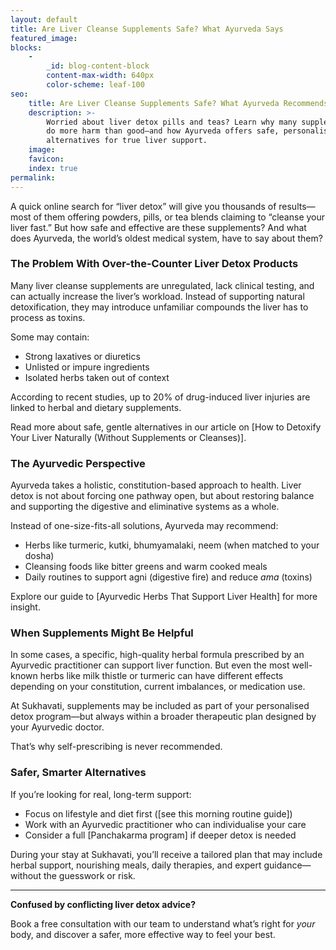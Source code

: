 ```yaml
---
layout: default
title: Are Liver Cleanse Supplements Safe? What Ayurveda Says
featured_image:
blocks:
    -
        _id: blog-content-block
        content-max-width: 640px
        color-scheme: leaf-100
seo:
    title: Are Liver Cleanse Supplements Safe? What Ayurveda Recommends Instead
    description: >-
        Worried about liver detox pills and teas? Learn why many supplements may
        do more harm than good—and how Ayurveda offers safe, personalised
        alternatives for true liver support.
    image:
    favicon:
    index: true
permalink:
---
```

A quick online search for “liver detox” will give you thousands of results—most of them offering powders, pills, or tea blends claiming to “cleanse your liver fast.” But how safe and effective are these supplements? And what does Ayurveda, the world’s oldest medical system, have to say about them?

### The Problem With Over-the-Counter Liver Detox Products

Many liver cleanse supplements are unregulated, lack clinical testing, and can actually increase the liver’s workload. Instead of supporting natural detoxification, they may introduce unfamiliar compounds the liver has to process as toxins.

Some may contain:

* Strong laxatives or diuretics
* Unlisted or impure ingredients
* Isolated herbs taken out of context

According to recent studies, up to 20% of drug-induced liver injuries are linked to herbal and dietary supplements.

Read more about safe, gentle alternatives in our article on \[How to Detoxify Your Liver Naturally (Without Supplements or Cleanses)\].

### The Ayurvedic Perspective

Ayurveda takes a holistic, constitution-based approach to health. Liver detox is not about forcing one pathway open, but about restoring balance and supporting the digestive and eliminative systems as a whole.

Instead of one-size-fits-all solutions, Ayurveda may recommend:

* Herbs like turmeric, kutki, bhumyamalaki, neem (when matched to your dosha)
* Cleansing foods like bitter greens and warm cooked meals
* Daily routines to support agni (digestive fire) and reduce *ama* (toxins)

Explore our guide to \[Ayurvedic Herbs That Support Liver Health\] for more insight.

### When Supplements Might Be Helpful

In some cases, a specific, high-quality herbal formula prescribed by an Ayurvedic practitioner can support liver function. But even the most well-known herbs like milk thistle or turmeric can have different effects depending on your constitution, current imbalances, or medication use.

At Sukhavati, supplements may be included as part of your personalised detox program—but always within a broader therapeutic plan designed by your Ayurvedic doctor.

That’s why self-prescribing is never recommended.

### Safer, Smarter Alternatives

If you’re looking for real, long-term support:

* Focus on lifestyle and diet first (\[see this morning routine guide\])
* Work with an Ayurvedic practitioner who can individualise your care
* Consider a full \[Panchakarma program\] if deeper detox is needed

During your stay at Sukhavati, you’ll receive a tailored plan that may include herbal support, nourishing meals, daily therapies, and expert guidance—without the guesswork or risk.

---

**Confused by conflicting liver detox advice?**

Book a free consultation with our team to understand what’s right for *your* body, and discover a safer, more effective way to feel your best.